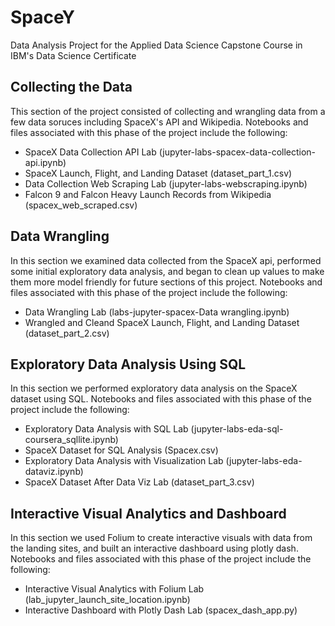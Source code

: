 # SpaceY
Data Analysis Project for the Applied Data Science Capstone Course in IBM's Data Science Certificate

## Collecting the Data
This section of the project consisted of collecting and wrangling data from a few data soruces including SpaceX's API and Wikipedia. Notebooks and files associated with this phase of the project include the following:
- SpaceX Data Collection API Lab (jupyter-labs-spacex-data-collection-api.ipynb)
- SpaceX Launch, Flight, and Landing Dataset (dataset_part_1.csv)
- Data Collection Web Scraping Lab (jupyter-labs-webscraping.ipynb)
- Falcon 9 and Falcon Heavy Launch Records from Wikipedia (spacex_web_scraped.csv)

## Data Wrangling
In this section we examined data collected from the SpaceX api, performed some initial exploratory data analysis, and began to clean up values to make them more model friendly for future sections of this project. Notebooks and files associated with this phase of the project include the following:
- Data Wrangling Lab (labs-jupyter-spacex-Data wrangling.ipynb)
- Wrangled and Cleand SpaceX Launch, Flight, and Landing Dataset (dataset_part_2.csv)

## Exploratory Data Analysis Using SQL
In this section we performed exploratory data analysis on the SpaceX dataset using SQL. Notebooks and files associated with this phase of the project include the following:
- Exploratory Data Analysis with SQL Lab (jupyter-labs-eda-sql-coursera_sqllite.ipynb)
- SpaceX Dataset for SQL Analysis (Spacex.csv)
- Exploratory Data Analysis with Visualization Lab (jupyter-labs-eda-dataviz.ipynb)
- SpaceX Dataset After Data Viz Lab (dataset_part_3.csv)

## Interactive Visual Analytics and Dashboard
In this section we used Folium to create interactive visuals with data from the landing sites, and built an interactive dashboard using plotly dash. Notebooks and files associated with this phase of the project include the following:
- Interactive Visual Analytics with Folium Lab (lab_jupyter_launch_site_location.ipynb)
- Interactive Dashboard with Plotly Dash Lab (spacex_dash_app.py)
